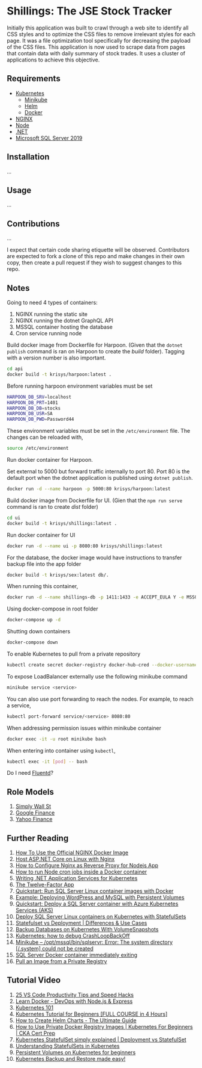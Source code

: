 # Shillings: The JSE Stock Tracker

Initially this application was built to crawl through a web site to identify all CSS styles and to optimize the CSS files to remove irrelevant styles for each page. It was a file optimization tool specifically for decreasing the payload of the CSS files. This application is now used to scrape data from pages that contain data with daily summary of stock trades. It uses a cluster of applications to achieve this objective.

## Requirements

 - [Kubernetes](https://kubernetes.io/)
   - [Minikube](https://minikube.sigs.k8s.io/docs/)
   - [Helm](https://helm.sh/)
   - [Docker](https://www.docker.com/)
 - [NGINX](https://www.nginx.com/)
 - [Node](https://nodejs.org/en/)
 - [.NET](https://dotnet.microsoft.com/)
 - [Microsoft SQL Server 2019](https://www.microsoft.com/en-us/sql-server/sql-server-2019)

## Installation

...

## Usage

...

## Contributions

...

I expect that certain code sharing etiquette will be observed. Contributors are expected to fork a clone of this repo and make changes in their own copy, then create a pull request if they wish to suggest changes to this repo.

## Notes

Going to need 4 types of containers:
1. NGINX running the static site
2. NGINX running the dotnet GraphQL API
3. MSSQL container hosting the database
4. Cron service running node

Build docker image from Dockerfile for Harpoon. (Given that the `dotnet publish` command is ran on Harpoon to create the _build_ folder). Tagging with a version number is also important.

```bash
cd api
docker build -t krisys/harpoon:latest .
```
Before running harpoon environment variables must be set

```bash
HARPOON_DB_SRV=localhost
HARPOON_DB_PRT=1401
HARPOON_DB_DB=stocks
HARPOON_DB_USR=SA
HARPOON_DB_PWD=Password44
```

These environment variables must be set in the `/etc/environment` file. The changes can be reloaded with,

```bash
source /etc/environment
```

Run docker container for Harpoon.

Set external to 5000 but forward traffic internally to port 80. Port 80 is the default port when the dotnet application is published using `dotnet publish`.

```bash
docker run -d --name harpoon -p 5000:80 krisys/harpoon:latest
```

Build docker image from Dockerfile for UI. (Gien that the `npm run serve` command is ran to create _dist_ folder)

```bash
cd ui
docker build -t krisys/shillings:latest .
```

Run docker container for UI

```bash
docker run -d --name ui -p 8080:80 krisys/shillings:latest
```

For the database, the docker image would have instructions to transfer backup file into the app folder

```bash
docker build -t krisys/sex:latest db/.
```

When running this container, 

```bash
docker run -d --name shillings-db -p 1411:1433 -e ACCEPT_EULA Y -e MSSQL_SA_PASSWORD Password44
```

Using docker-compose in root folder

```bash
docker-compose up -d
```

Shutting down containers

```bash
docker-compose down
```

To enable Kubernetes to pull from a private repository

```bash
kubectl create secret docker-registry docker-hub-cred --docker-username=<username> --docker-password=<password>
```

To expose LoadBalancer externally use the following minikube command

```bash
minikube service <service>
```

You can also use port forwarding to reach the nodes. For example, to reach a service,

```bash
kubectl port-forward service/<service> 8080:80
```

When addressing permission issues within minikube container

```bash
docker exec -it -u root minikube bash
```

When entering into container using `kubectl`,

```bash
kubectl exec -it [pod] -- bash
```

Do I need [Fluentd](https://docs.fluentd.org/)?

## Role Models
1. [Simply Wall St](https://simplywall.st/)
2. [Google Finance](https://www.google.com/finance/)
3. [Yahoo Finance](https://finance.yahoo.com/)

## Further Reading

1. [How To Use the Official NGINX Docker Image](https://www.docker.com/blog/how-to-use-the-official-nginx-docker-image/)
2. [Host ASP.NET Core on Linux with Nginx](https://learn.microsoft.com/en-us/aspnet/core/host-and-deploy/linux-nginx?view=aspnetcore-7.0&tabs=linux-ubuntu)
3. [How to Configure Nginx as Reverse Proxy for Nodejs App](https://www.tecmint.com/nginx-as-reverse-proxy-for-nodejs-app/)
4. [How to run Node cron jobs inside a Docker container](https://www.tddapps.com/2016/05/05/how-to-run-node-cron-jobs-in-a-docker-container/)
5. [Writing .NET Application Services for Kubernetes](https://mikehadlow.com/posts/2022-06-24-writing-dotnet-services-for-kubernetes/)
6. [The Twelve-Factor App](https://12factor.net/)
7. [Quickstart: Run SQL Server Linux container images with Docker](https://learn.microsoft.com/en-us/sql/linux/quickstart-install-connect-docker?view=sql-server-ver16&pivots=cs1-bash)
8. [Example: Deploying WordPress and MySQL with Persistent Volumes](https://kubernetes.io/docs/tutorials/stateful-application/mysql-wordpress-persistent-volume/)
9. [Quickstart: Deploy a SQL Server container with Azure Kubernetes Services (AKS)](https://learn.microsoft.com/en-us/sql/linux/quickstart-sql-server-containers-kubernetes?view=sql-server-ver16)
10. [Deploy SQL Server Linux containers on Kubernetes with StatefulSets](https://learn.microsoft.com/en-us/sql/linux/sql-server-linux-kubernetes-best-practices-statefulsets?view=sql-server-ver16)
11. [Statefulset vs Deployment | Differences & Use Cases](https://www.containiq.com/post/statefulset-vs-deployment#:~:text=A%20StatefulSet%20is%20better%20suited,servers%20like%20Nginx%20and%20Apache.)
12. [Backup Databases on Kubernetes With VolumeSnapshots](https://www.percona.com/blog/backup-databases-on-kubernetes-with-volumesnapshots/)
13. [Kubernetes: how to debug CrashLoopBackOff](https://stackoverflow.com/questions/44673957/kubernetes-how-to-debug-crashloopbackoff)
14. [Minikube – /opt/mssql/bin/sqlservr: Error: The system directory [/.system] could not be created](https://mycsharpdeveloper.wordpress.com/2022/10/30/minikube-opt-mssql-bin-sqlservr-error-the-system-directory-system-could-not-be-created/)
15. [SQL Server Docker container immediately exiting](https://stackoverflow.com/questions/72383490/sql-server-docker-container-immediately-exiting)
16. [Pull an Image from a Private Registry](https://kubernetes.io/docs/tasks/configure-pod-container/pull-image-private-registry/)

## Tutorial Video

1. [25 VS Code Productivity Tips and Speed Hacks](https://youtu.be/ifTF3ags0XI)
2. [Learn Docker - DevOps with Node.js & Express](https://youtu.be/9zUHg7xjIqQ)
3. [Kubernetes 101](https://www.youtube.com/playlist?list=PL2_OBreMn7FoYmfx27iSwocotjiikS5BD)
4. [Kubernetes Tutorial for Beginners [FULL COURSE in 4 Hours]](https://youtu.be/X48VuDVv0do)
5. [How to Create Helm Charts - The Ultimate Guide](https://youtu.be/jUYNS90nq8U)
6. [How to Use Private Docker Registry Images | Kubernetes For Beginners | CKA Cert Prep](https://youtu.be/xYk6qCyXOY4)
7. [Kubernetes StatefulSet simply explained | Deployment vs StatefulSet](https://youtu.be/pPQKAR1pA9U)
8. [Understanding StatefulSets in Kubernetes](https://youtu.be/zj6r_EEhv6s)
9. [Persistent Volumes on Kubernetes for beginners](https://youtu.be/ZxC6FwEc9WQ)
10. [Kubernetes Backup and Restore made easy!](https://youtu.be/01qcYSck1c4)